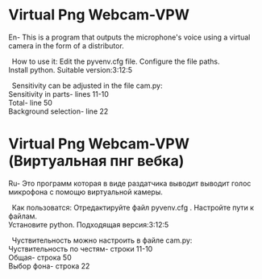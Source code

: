 # Virtual Png Webcam-VPW 
En- This is a program that outputs the microphone's voice using a virtual camera in the form of a distributor.

&ensp;How to use it:
Edit the pyvenv.cfg file. Configure the file paths.\
Install python. Suitable version:3:12:5

&ensp;Sensitivity can be adjusted in the file cam.py:\
Sensitivity in parts- lines 11-10\
Total- line 50\
Background selection- line 22

# Virtual Png Webcam-VPW (Виртуальная пнг вебка)
Ru- Это программ которая в виде раздатчика выводит выводит голос микрофона с помощю виртуальной камеры.

&ensp;Как пользоватся:
Отредактируйте файл pyvenv.cfg . Настройте пути к файлам.\
Установите python. Подходящая версия:3:12:5

&ensp;Чуствительность можно настроить в файле cam.py:\
Чуствительность по честям- строки 11-10\
Общая- строка 50\
Выбор фона- строка 22



